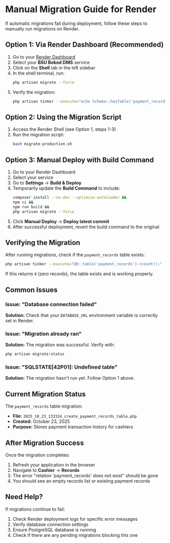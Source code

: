 # Manual Migration Guide for Render

If automatic migrations fail during deployment, follow these steps to manually run migrations on Render.

## Option 1: Via Render Dashboard (Recommended)

1. Go to your [Render Dashboard](https://dashboard.render.com)
2. Select your **BSU Bokod DMS** service
3. Click on the **Shell** tab in the left sidebar
4. In the shell terminal, run:
   ```bash
   php artisan migrate --force
   ```
5. Verify the migration:
   ```bash
   php artisan tinker --execute="echo Schema::hasTable('payment_records') ? 'Table exists' : 'Table missing';"
   ```

## Option 2: Using the Migration Script

1. Access the Render Shell (see Option 1, steps 1-3)
2. Run the migration script:
   ```bash
   bash migrate-production.sh
   ```

## Option 3: Manual Deploy with Build Command

1. Go to your Render Dashboard
2. Select your service
3. Go to **Settings** → **Build & Deploy**
4. Temporarily update the **Build Command** to include:
   ```bash
   composer install --no-dev --optimize-autoloader &&
   npm ci &&
   npm run build &&
   php artisan migrate --force
   ```
5. Click **Manual Deploy** → **Deploy latest commit**
6. After successful deployment, revert the build command to the original

## Verifying the Migration

After running migrations, check if the `payment_records` table exists:

```bash
php artisan tinker --execute="DB::table('payment_records')->count();"
```

If this returns `0` (zero records), the table exists and is working properly.

## Common Issues

### Issue: "Database connection failed"
**Solution:** Check that your `DATABASE_URL` environment variable is correctly set in Render.

### Issue: "Migration already ran"
**Solution:** The migration was successful. Verify with:
```bash
php artisan migrate:status
```

### Issue: "SQLSTATE[42P01]: Undefined table"
**Solution:** The migration hasn't run yet. Follow Option 1 above.

## Current Migration Status

The `payment_records` table migration:
- **File:** `2025_10_23_133324_create_payment_records_table.php`
- **Created:** October 23, 2025
- **Purpose:** Stores payment transaction history for cashiers

## After Migration Success

Once the migration completes:
1. Refresh your application in the browser
2. Navigate to **Cashier** → **Records**
3. The error "relation 'payment_records' does not exist" should be gone
4. You should see an empty records list or existing payment records

## Need Help?

If migrations continue to fail:
1. Check Render deployment logs for specific error messages
2. Verify database connection settings
3. Ensure PostgreSQL database is running
4. Check if there are any pending migrations blocking this one
